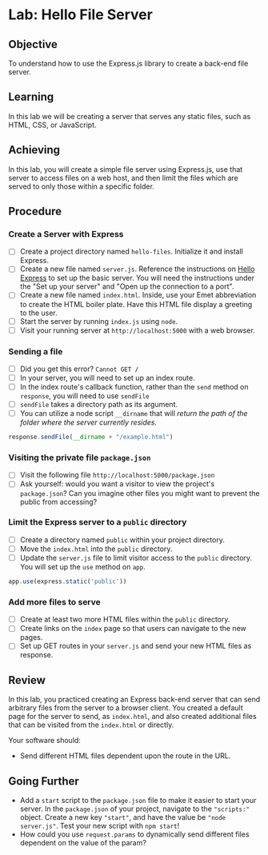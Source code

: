# Lab: Hello File Server

## Objective

To understand how to use the Express.js library to create a back-end file server.

## Learning

In this lab we will be creating a server that serves any static files, such as HTML, CSS, or JavaScript.

## Achieving

In this lab, you will create a simple file server using Express.js, use that server to access files on a web host, and then limit the files which are served to only those within a specific folder.

## Procedure

### Create a Server with Express

- [ ] Create a project directory named `hello-files`. Initialize it and install Express.
- [ ] Create a new file named `server.js`. Reference the instructions on [Hello Express]() to set up the basic server. You will need the instructions under the "Set up your server" and "Open up the connection to a port".
- [ ] Create a new file named `index.html`. Inside, use your Emet abbreviation to create the HTML boiler plate. Have this HTML file display a greeting to the user.
- [ ] Start the server by running `index.js` using `node`.
- [ ] Visit your running server at `http://localhost:5000` with a web browser.

### Sending a file

- [ ] Did you get this error? `Cannot GET /`
- [ ] In your server, you will need to set up an index route.
- [ ] In the index route's callback function, rather than the `send` method on `response`, you will need to use `sendFile`
- [ ] `sendFile` takes a directory path as its argument.
- [ ] You can utilize a node script `__dirname` that will _return the path of the folder where the server currently resides._
```js
response.sendFile(__dirname + "/example.html")
```
### Visiting the private file `package.json`

- [ ] Visit the following file `http://localhost:5000/package.json`
- [ ] Ask yourself: would you want a visitor to view the project's `package.json`? Can you imagine other files you might want to prevent the public from accessing?

### Limit the Express server to a `public` directory

- [ ] Create a directory named `public` within your project directory.
- [ ] Move the `index.html` into the `public` directory.
- [ ] Update the `server.js` file to limit visitor access to the `public` directory. You will set up the `use` method on `app`. 

```js
app.use(express.static('public'))
```

### Add more files to serve

- [ ] Create at least two more HTML files within the `public` directory.
- [ ] Create links on the `index` page so that users can navigate to the new pages.
- [ ] Set up GET routes in your `server.js` and send your new HTML files as response.

###

## Review

In this lab, you practiced creating an Express back-end server that can send arbitrary files from the server to a browser client. You created a default page for the server to send, as `index.html`, and also created additional files that can be visited from the `index.html` or directly.

Your software should:

- Send different HTML files dependent upon the route in the URL.

## Going Further

- Add a `start` script to the `package.json` file to make it easier to start your server. In the `package.json` of your project, navigate to the `"scripts:"` object. Create a new key `"start"`, and have the value be `"node server.js"`. Test your new script with `npm start`!
- How could you use `request.params` to dynamically send different files dependent on the value of the param?


